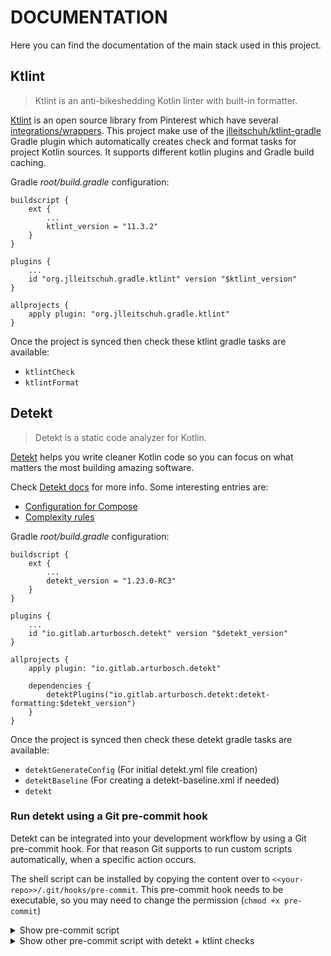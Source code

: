 # DOCUMENTATION

Here you can find the documentation of the main stack used in this project.

## Ktlint

> Ktlint is an anti-bikeshedding Kotlin linter with built-in formatter.

[Ktlint] is an open source library from Pinterest which have several [integrations/wrappers]. This project make use of the [jlleitschuh/ktlint-gradle] Gradle plugin which automatically creates check and format tasks for project Kotlin sources. It supports different kotlin plugins and Gradle build caching.


Gradle _root/build.gradle_ configuration:

```
buildscript {
    ext {
        ...
        ktlint_version = "11.3.2"
    }
}

plugins {
    ...
    id "org.jlleitschuh.gradle.ktlint" version "$ktlint_version"
}

allprojects {
    apply plugin: "org.jlleitschuh.gradle.ktlint"
}
```

Once the project is synced then check these ktlint gradle tasks are available:

- `ktlintCheck`
- `ktlintFormat`

## Detekt

> Detekt is a static code analyzer for Kotlin.

[Detekt] helps you write cleaner Kotlin code so you can focus on what matters the most building amazing software.

Check [Detekt docs] for more info. Some interesting entries are:

- [Configuration for Compose]
- [Complexity rules]


Gradle _root/build.gradle_ configuration:

```
buildscript {
    ext {
        ...
        detekt_version = "1.23.0-RC3"
    }
}

plugins {
    ...
    id "io.gitlab.arturbosch.detekt" version "$detekt_version"
}

allprojects {
    apply plugin: "io.gitlab.arturbosch.detekt"

    dependencies {
        detektPlugins("io.gitlab.arturbosch.detekt:detekt-formatting:$detekt_version")
    }
}
```

Once the project is synced then check these detekt gradle tasks are available:

- `detektGenerateConfig` (For initial detekt.yml file creation)
- `detektBaseline` (For creating a detekt-baseline.xml if needed)
- `detekt`

### Run detekt using a Git pre-commit hook

Detekt can be integrated into your development workflow by using a Git pre-commit hook. For that reason Git supports to run custom scripts automatically, when a specific action occurs.

The shell script can be installed by copying the content over to `<<your-repo>>/.git/hooks/pre-commit`. This pre-commit hook needs to be executable, so you may need to change the permission (`chmod +x pre-commit`)

<details>
  <summary>Show pre-commit script</summary>

```
#!/usr/bin/env bash
echo "Running detekt check..."
OUTPUT="/tmp/detekt-$(date +%s)"
./gradlew detekt > $OUTPUT
EXIT_CODE=$?
if [ $EXIT_CODE -ne 0 ]; then
  cat $OUTPUT
  rm $OUTPUT
  echo "***********************************************"
  echo "                 Detekt failed                 "
  echo " Please fix the above issues before committing "
  echo "***********************************************"
  exit $EXIT_CODE
fi
rm $OUTPUT
```

**Note:** The pre-commit hook verification can be skipped for a certain commit like so:

`git commit --no-verify -m "commit message"` or
`git commit -n -m "commit message"`
</details>

<details>
  <summary>Show other pre-commit script with detekt + ktlint checks</summary>

```
#!/usr/bin/env bash
echo "Running detekt check..."
OUTPUT="/tmp/detekt-$(date +%s)"
OUTPUT_2="/tmp/ktlint-$(date +%s)"

./gradlew detekt > $OUTPUT
EXIT_CODE=$?

./gradlew ktlintCheck > $OUTPUT_2
EXIT_CODE_2=$?

if [ $EXIT_CODE -ne 0 ]; then
  cat $OUTPUT
  rm $OUTPUT
  echo "***********************************************"
  echo "                 Detekt failed                 "
  echo " Please fix the above issues before committing "
  echo "***********************************************"
  exit $EXIT_CODE
fi
rm $OUTPUT

if [ $EXIT_CODE_2 -ne 0 ]; then
  cat $OUTPUT_2
  rm $OUTPUT_
  echo "***********************************************"
  echo "                 Detekt failed                 "
  echo " Please fix the above issues before committing "
  echo "***********************************************"
  exit $EXIT_CODE
fi
rm $OUTPUT_2
```
</details>

[//]: # (Document links)

[Ktlint]: <https://pinterest.github.io/ktlint/>
[integrations/wrappers]: <https://pinterest.github.io/ktlint/install/integrations/>
[jlleitschuh/ktlint-gradle]: <https://github.com/jlleitschuh/ktlint-gradle>
[Detekt]: <https://detekt.dev/>
[Detekt docs]: <https://detekt.dev/docs/intro/>
[Configuration for Compose]: <https://detekt.dev/docs/introduction/compose>
[Complexity rules]: <https://detekt.dev/docs/rules/complexity>
